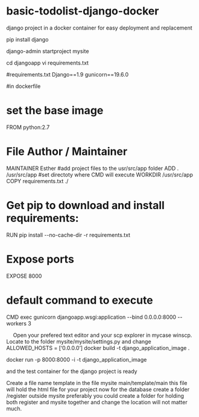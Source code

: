# basic-todolist-django-docker
django project in a docker container for easy deployment and replacement 

pip install django

django-admin startproject mysite


cd djangoapp
vi requirements.txt



#requirements.txt
Django==1.9
gunicorn==19.6.0

#in dockerfile

# set the base image 
FROM python:2.7
# File Author / Maintainer
MAINTAINER Esther
#add project files to the usr/src/app folder
ADD . /usr/src/app
#set directoty where CMD will execute 
WORKDIR /usr/src/app
COPY requirements.txt ./
# Get pip to download and install requirements:
RUN pip install --no-cache-dir -r requirements.txt
# Expose ports
EXPOSE 8000
# default command to execute    
CMD exec gunicorn djangoapp.wsgi:application --bind 0.0.0.0:8000 --workers 3


 
Open your prefered text editor and your scp explorer in mycase winscp.
Locate to the folder
mysite/mysite/settings.py
and change
 ALLOWED_HOSTS  = [‘0.0.0.0’] 
docker build -t django_application_image .

docker run -p 8000:8000 -i -t django_application_image

and the test container for the django project is ready

Create a file name template in the file mysite 
main/template/main
this file will hold the html file for your project
now for the database create a folder 
/register outside mysite preferably you could create a folder for holding both register and mysite together and change the location will not matter much.
